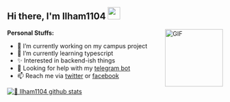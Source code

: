 ## Hi there, I'm Ilham1104 <img src="https://github.com/TheDudeThatCode/TheDudeThatCode/blob/master/Assets/Hi.gif" width="29px">

<img align="right" alt="GIF" height="135px" border-radius="50" src="https://i.ibb.co/hBkX25M/tenor.gif" />

**Personal Stuffs:**
- 🔭 I’m currently working on my campus project
- 🌱 I’m currently learning typescript
- ✨ Interested in backend-ish things 
- 🤔 Looking for help with my [telegram bot](https://github.com/ilhamsk4/logger-telebot)
- 📫 Reach me via [twitter](https://twitter.com/) or [facebook](https://www.facebook.com/)


[![🦉 Ilham1104 github stats](https://github-readme-stats.vercel.app/api?username=ilhamsk4&show_icons=true&hide_border=true&hide=issues)](https://github.com/ilhamsk4)


